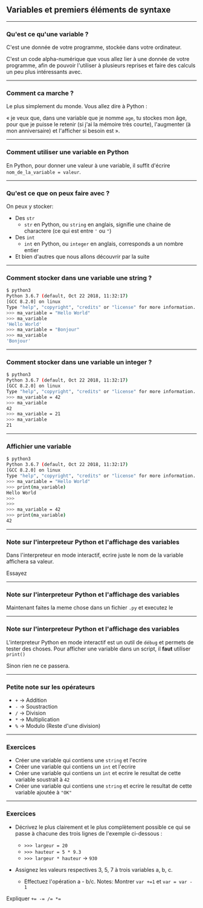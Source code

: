 ## Variables et premiers éléments de syntaxe

---

### Qu'est ce qu'une variable ?

C'est une donnée de votre programme, stockée dans votre ordinateur.

C'est un code alpha-numérique que vous allez lier à une donnée de votre programme,
afin de pouvoir l'utiliser à plusieurs reprises et faire des calculs un peu plus intéressants avec.

---

### Comment ca marche ?

Le plus simplement du monde. Vous allez dire à Python :

« je veux que, dans une variable que je nomme `age`, tu stockes mon âge, pour que je puisse le retenir (si j'ai la mémoire très courte), l'augmenter (à mon anniversaire) et l'afficher si besoin est ».

---

### Comment utiliser une variable en Python

En Python, pour donner une valeur à une variable, il suffit d'écrire `nom_de_la_variable = valeur`.

---

### Qu'est ce que on peux faire avec ?

On peux y stocker:

- Des `str`
    - `str` en Python, ou `string` en anglais, signifie une chaine de charactere (ce qui est entre `'` ou `"`)
- Des `int`
    - `int` en Python, ou `integer` en anglais, corresponds a un nombre entier
- Et bien d'autres que nous allons découvrir par la suite

---

### Comment stocker dans une variable une string ?

```bash
$ python3 
Python 3.6.7 (default, Oct 22 2018, 11:32:17) 
[GCC 8.2.0] on linux
Type "help", "copyright", "credits" or "license" for more information.
>>> ma_variable = "Hello World"
>>> ma_variable
'Hello World'
>>> ma_variable = "Bonjour"
>>> ma_variable
'Bonjour'
```

---

### Comment stocker dans une variable un integer ?

```bash
$ python3 
Python 3.6.7 (default, Oct 22 2018, 11:32:17) 
[GCC 8.2.0] on linux
Type "help", "copyright", "credits" or "license" for more information.
>>> ma_variable = 42
>>> ma_variable
42
>>> ma_variable = 21
>>> ma_variable
21

```

---

### Affichier une variable

```bash
$ python3 
Python 3.6.7 (default, Oct 22 2018, 11:32:17) 
[GCC 8.2.0] on linux
Type "help", "copyright", "credits" or "license" for more information.
>>> ma_variable = "Hello World"
>>> print(ma_variable)
Hello World
>>>
>>>
>>> ma_variable = 42
>>> print(ma_variable)
42
```

---

### Note sur l'interpreteur Python et l'affichage des variables

Dans l'interpreteur en mode interactif, ecrire juste le nom de la variable affichera sa valeur.

Essayez

---

### Note sur l'interpreteur Python et l'affichage des variables

Maintenant faites la meme chose dans un fichier `.py` et executez le

---

### Note sur l'interpreteur Python et l'affichage des variables

L'interpreteur Python en mode interactif est un outil de `débug` et permets de tester des choses.
Pour afficher une variable dans un script, il **faut** utiliser `print()`

Sinon rien ne ce passera. 

---

### Petite note sur les opérateurs

- `+` -> Addition
- `-` -> Soustraction
- `/` -> Division
- `*` -> Multiplication
- `%` -> Modulo (Reste d'une division)


---

### Exercices

- Créer une variable qui contiens une `string` et l'ecrire
- Créer une variable qui contiens un `int` et l'ecrire
- Créer une variable qui contiens un `int` et ecrire le resultat de cette variable soustrait à `42`
- Créer une variable qui contiens une `string` et ecrire le resultat de cette variable ajoutée à `"OK"`

---

### Exercices

- Décrivez le plus clairement et le plus complètement possible ce qui se
passe à chacune des trois lignes de l'exemple ci-dessous :
    - `>>> largeur = 20`
    - `>>> hauteur = 5 * 9.3`
    - `>>> largeur * hauteur` -> `930`

- Assignez les valeurs respectives 3, 5, 7 à trois variables a, b, c.
    - Effectuez l'opération a - b/c.
Notes:
Montrer `var +=1` et `var = var - 1`

Expliquer `+= -= /= *=`